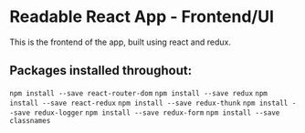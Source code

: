 # Readable React App - Frontend/UI

This is the frontend of the app, built using react and redux.



## Packages installed throughout:
`npm install --save react-router-dom`
`npm install --save redux`
`npm install --save react-redux`
`npm install --save redux-thunk`
`npm install --save redux-logger`
`npm install --save redux-form`
`npm install --save classnames`
